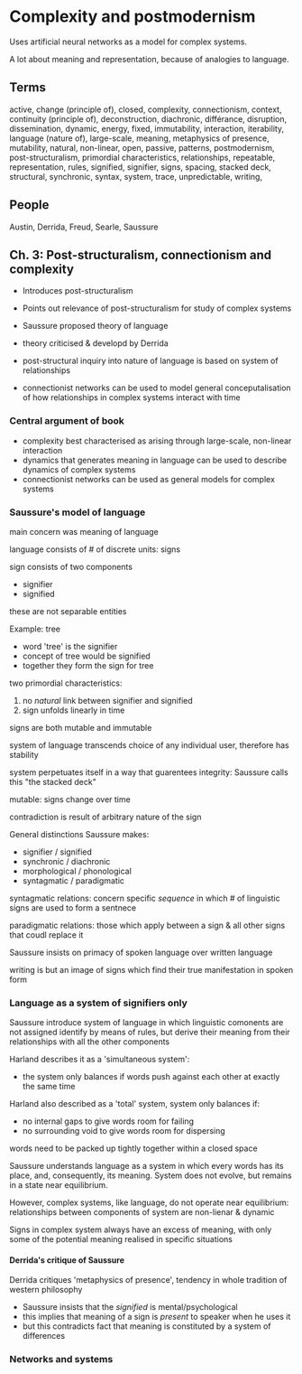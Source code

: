 # Complexity and postmodernism

Uses artificial neural networks as a model for complex systems.

A lot about meaning and representation, because of analogies to language.

## Terms

active,
change (principle of),
closed,
complexity,
connectionism,
context,
continuity (principle of),
deconstruction,
diachronic,
différance,
disruption,
dissemination,
dynamic,
energy,
fixed,
immutability,
interaction,
iterability,
language (nature of),
large-scale,
meaning,
metaphysics of presence,
mutability,
natural,
non-linear,
open,
passive,
patterns,
postmodernism,
post-structuralism,
primordial characteristics,
relationships,
repeatable,
representation,
rules,
signified,
signifier,
signs,
spacing,
stacked deck,
structural,
synchronic,
syntax,
system,
trace,
unpredictable,
writing,

## People

Austin,
Derrida,
Freud,
Searle,
Saussure

## Ch. 3: Post-structuralism, connectionism and complexity

* Introduces post-structuralism
* Points out relevance of post-structuralism for study of complex systems

* Saussure proposed theory of language
* theory criticised & developd by Derrida

* post-structural inquiry into nature of language is based on system of relationships

* connectionist networks can be used to model general conceputalisation of how relationships in complex systems interact with time


### Central argument of book
* complexity best characterised as arising through large-scale, non-linear interaction
* dynamics that generates meaning in language can be used to describe dynamics of complex systems
* connectionist networks can be used as general models for complex systems


### Saussure's model of language

main concern was meaning of language

language consists of # of discrete units: signs

sign consists of two components
* signifier
* signified

these are not separable entities

Example: tree
* word 'tree' is the signifier
* concept of tree would be signified
* together they form the sign for tree

two primordial characteristics:
1. no *natural* link between signifier and signified
2. sign unfolds linearly in time

signs are both mutable and immutable

system of language transcends choice of any individual user, therefore has stability

system perpetuates itself in a way that guarentees integrity: Saussure calls this "the stacked deck"

mutable: signs change over time

contradiction is result of arbitrary nature of the sign

General distinctions Saussure makes:
* signifier / signified
* synchronic / diachronic
* morphological / phonological
* syntagmatic / paradigmatic

syntagmatic relations: concern specific *sequence* in which # of linguistic signs are used to form a sentnece

paradigmatic relations: those which apply between a sign & all other signs that coudl replace it

Saussure insists on primacy of spoken language over written language

writing is but an image of signs which find their true manifestation in spoken form

### Language as a system of signifiers only

Saussure introduce system of language in which linguistic comonents are not assigned identify by means of rules, but derive their meaning from their relationships with all the other components

Harland describes it as a 'simultaneous system': 
* the system only balances if words push against each other at exactly the same time

Harland also described as a 'total' system, system only balances if:
* no internal gaps to give words room for failing
* no surrounding void to give words room for dispersing

words need to be packed up tightly together within a closed space

Saussure understands language as a system in which every words has its place, and, consequently, its meaning. System does not evolve, but remains in a state near equilibrium.

However, complex systems, like language, do not operate near equilibrium: relationships between components of system are non-lienar & dynamic

Signs in complex system always have an excess of meaning, with only some of the potential meaning realised in specific situations

#### Derrida's critique of Saussure

Derrida critiques 'metaphysics of presence', tendency in whole tradition of western philosophy

* Saussure insists that the *signified* is mental/psychological
* this implies that meaning of a sign is *present* to speaker when he uses it
* but this contradicts fact that meaning is constituted by a system of differences

### Networks and systems


